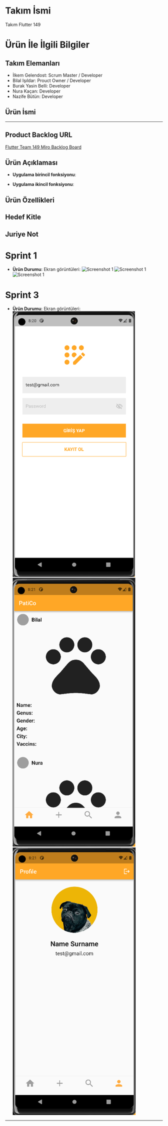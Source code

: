 # **Takım İsmi**

Takım Flutter 149

# Ürün İle İlgili Bilgiler

## Takım Elemanları
- İlkem Gelendost: Scrum Master / Developer
- Bilal Işıldar: Prouct Owner / Developer
- Burak Yasin Belli: Developer
- Nura Kaçan: Developer
- Nazife Bütün: Developer

## Ürün İsmi

--  --

## Product Backlog URL

[Flutter Team 149 Miro Backlog Board](https://miro.com/app/board/uXjVM9KGHjg=/)

## Ürün Açıklaması



- **Uygulama birincil fonksiyonu**:

- **Uygulama ikincil fonksiyonu**:

## Ürün Özellikleri


## Hedef Kitle




## Juriye Not

# Sprint 1

- **Ürün Durumu**: Ekran görüntüleri:
  ![Screenshot 1](https://github.com/nurakacann/f149/blob/main/sprint1/miro.png)
  ![Screenshot 1](https://github.com/nurakacann/f149/blob/main/sprint1/1sas.png)
  ![Screenshot 1](https://github.com/nurakacann/f149/blob/main/sprint1/2sas.png)

  
# Sprint 3
- **Ürün Durumu**: Ekran görüntüleri:
  ![Screenshot 1](https://github.com/nurakacann/f149/blob/profile_page/foto/login.png)
  ![Screenshot 1](https://github.com/nurakacann/f149/blob/profile_page/foto/anasayfa.png)
  ![Screenshot 1](https://github.com/nurakacann/f149/blob/profile_page/foto/profil.png)
---
